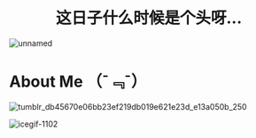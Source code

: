 <body> 
<h1 align="center">这日子什么时候是个头呀...</h1>

![unnamed](https://github.com/user-attachments/assets/857e8ca4-48bf-41a4-95f5-ab6aa6076b18)


# About Me （¯﹃¯）   


 
 ![tumblr_db45670e06bb23ef219db019e621e23d_e13a050b_250](https://github.com/user-attachments/assets/f011eb7f-1fb6-4f3e-97d6-90dd3346aea3)
 

![icegif-1102](https://github.com/user-attachments/assets/78b17f12-baa9-444f-9978-39f1ad829e6f)






</body>
